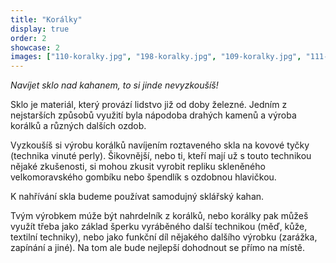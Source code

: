 ```yaml
---
title: "Korálky"
display: true
order: 2
showcase: 2
images: ["110-koralky.jpg", "198-koralky.jpg", "109-koralky.jpg", "111-koralky.jpg", "199-koralky.jpg", "201-koralky.jpg", "205-koralky.jpg"]
---
```


*Navíjet sklo nad kahanem, to si jinde nevyzkoušíš!*

Sklo je materiál, který provází lidstvo již od doby železné. Jedním z nejstarších způsobů využití
byla nápodoba drahých kamenů a výroba korálků a různých dalších ozdob.

Vyzkoušíš si výrobu korálků navíjením roztaveného skla na kovové tyčky (technika vinuté perly).
Šikovnější, nebo ti, kteří mají už s touto technikou nějaké zkušenosti, si mohou zkusit vyrobit
repliku skleněného velkomoravského gombíku nebo špendlík s ozdobnou hlavičkou.

K nahřívání skla budeme používat samodujný sklářský kahan.

Tvým výrobkem múže být nahrdelník z korálků, nebo korálky pak můžeš využít třeba jako základ šperku
vyráběného další technikou (měď, kůže, textilní techniky), nebo jako funkční díl nějakého dalšího výrobku
(zarážka, zapínání a jiné). Na tom ale bude nejlepší dohodnout se přímo na místě.
